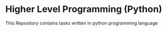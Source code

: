 # Higher Level Programming (Python)

This Repository contains tasks written in python programming language
